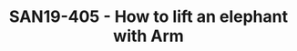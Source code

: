 ---
categories:
- san19
description: With the increasing size and complexities of Hadoop-related clusters
  every day, how to lift them becomes a challenging task.<br /> <br /> The Apache
  Ambari is aimed at monitoring, provisioning and managing Hadoop-related ecosystem
  deployment.<br /> Management Packs (MPacks) enables Ambari to remove the tight coupling
  with existing stacks (HDP, HDF, etc.) from Ambari core and flexibly manage any Hadoop-related
  service into Ambari. <br /> <br /> Collaborating with Linaro LDCG, we validate Apache
  Ambari and implement a new Ambari Arm64 Mpack to make Hadoop deployment and management
  simpler on Arm64 servers. We also adopt Apache Bigtop to consummate Hadoop-related
  Arm64 stack.<br /> The introductory session will provide the overview of Ambari
  and Bigtop. And we will give an in-depth perspective into Arm64 Mpacks architecture.
  The followup demo will showcase the process of Hadoop-related stack deployment on
  Arm64 servers.
image:
  featured: 'true'
  path: /assets/images/featured-images/san19/SAN19-405.png
session_attendee_num: '2'
session_id: SAN19-405
session_room: Pacific Room (Keynote)
session_slot:
  end_time: '2019-09-26 09:25:00'
  start_time: '2019-09-26 09:00:00'
session_speakers:
- speaker_bio: A software engineer
  speaker_company: Arm
  speaker_image: /assets/images/speakers/san19/yuqi-gu.jpg
  speaker_location: ''
  speaker_name: Yuqi Gu
  speaker_position: Senior Software Engineer
  speaker_url: ''
  speaker_username: yuqi.gu1
session_track: Big Data
tag: session
tags:
- Big Data
title: SAN19-405 - How to lift an elephant with Arm
---